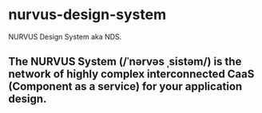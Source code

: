 # nurvus-design-system
NURVUS Design System aka NDS.

## The NURVUS System (/ˈnərvəs ˌsistəm/) is the network of highly complex interconnected CaaS (Component as a service) for your application design.
